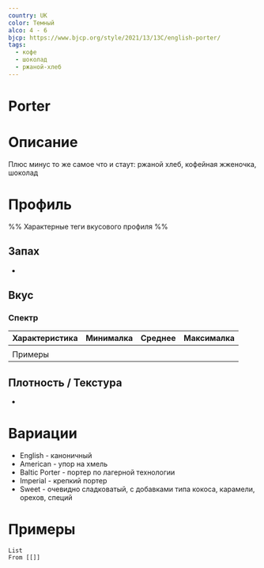```yaml
---
country: UK
color: Темный
alco: 4 - 6
bjcp: https://www.bjcp.org/style/2021/13/13C/english-porter/
tags:
  - кофе
  - шоколад
  - ржаной-хлеб
---
```

# Porter

# Описание 

Плюс минус то же самое что и стаут: ржаной хлеб, кофейная жженочка, шоколад

# Профиль

%% Характерные теги вкусового профиля  %%

## Запах

- 

## Вкус

### Спектр

| Характеристика | Минималка | Среднее | Максималка |
| -------------- | --------- | ------- | ---------- |
|                |           |         |            |
| Примеры        |           |         |            |



## Плотность / Текстура 

- 


# Вариации

- English - каноничный 
- American - упор на хмель 
- Baltic Porter - портер по лагерной технологии 
- Imperial - крепкий портер
- Sweet - очевидно сладковатый, с добавками типа кокоса, карамели, орехов, специй

# Примеры

```dataview
List 
From [[]]
```

